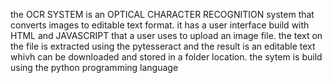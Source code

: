 the OCR SYSTEM is an OPTICAL CHARACTER RECOGNITION system that converts images to editable text format.
it has a user interface build with HTML and JAVASCRIPT that a user uses to upload an image file. the text on the file is extracted using the pytesseract and the result is an editable text whivh can be downloaded and stored in a folder location.
the sytem is build using the python programming language
